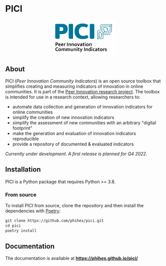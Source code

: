 # PICI

<p align="center"><a href="https://www.peer-innovation.de" target="_blank">
    <img src="./docs/images/pici_logo.png" width="200px" />
</a></p>

## About

PICI (*Peer Innovation Community Indicators*) is an open source toolbox that simplifies creating and measuring indicators of innovation in online communities. It is part of the [Peer Innovation research project](https://www.peer-innovation.de/). The toolbox is intended for use in a research context, allowing researchers to:

- automate data collection and generation of innovation indicators for online communities 
- simplify the creation of new innovation indicators
- simplify the assessment of new communities with an arbitrary "digital footprint"
- make the generation and evaluation of innovation indicators reproducible
- provide a repository of documented & evaluated indicators

*Currently under development. A first release is planned for Q4 2022.*

## Installation

PICI is a Python package that requires Python >= 3.8.

### From source

To install PICI from source, clone the repository and then install the dependencies with [Poetry](https://python-poetry.org/):

```
git clone https://github.com/phihes/pici.git
cd pici
poetry install
```

## Documentation

The documentation is available at **<https://phihes.github.io/pici/>**
